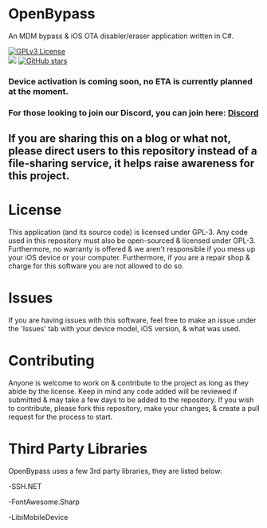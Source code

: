 # OpenBypass
An MDM bypass & iOS OTA disabler/eraser application written in C#.

[![GPLv3 License](https://img.shields.io/badge/License-GPL%20v3-yellow.svg)](https://opensource.org/licenses/)    
<img src="https://img.shields.io/badge/PRs-welcome-brightgreen.svg?style=flat-square" />
[![GitHub stars](https://img.shields.io/github/stars/tterb/playmusic.svg?style=social&label=Star)](https://github.com/OpenBypassProject/OpenBypass)

### Device activation is coming soon, no ETA is currently planned at the moment.

### For those looking to join our Discord, you can join here: [Discord](https://discord.gg/cUa7WVmx7E)

## If you are sharing this on a blog or what not, please direct users to this repository instead of a file-sharing service, it helps raise awareness for this project.

# License

This application (and its source code) is licensed under GPL-3. Any code used in this repository must also be open-sourced & licensed under GPL-3. Furthermore, no warranty is offered & we aren't responsible if you mess up your iOS device or your computer. Furthermore, if you are a repair shop & charge for this software you are not allowed to do so.

# Issues

If you are having issues with this software, feel free to make an issue under the 'Issues' tab with your device model, iOS version, & what was used.

# Contributing

Anyone is welcome to work on & contribute to the project as long as they abide by the license. Keep in mind any code added will be reviewed if submitted & may take a few days to be added to the repository. If you wish to contribute, please fork this repository, make your changes, & create a pull request for the process to start.

# Third Party Libraries

OpenBypass uses a few 3rd party libraries, they are listed below:

-SSH.NET

-FontAwesome.Sharp

-LibiMobileDevice

